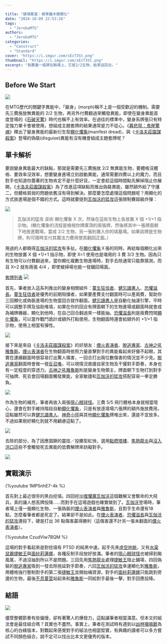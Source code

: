 ```yaml
---

title: "鎮場驚喜：標準鐵木爾顯化"
date: "2024-10-09 22:53:26"
tags:
  - "JerobaMTG"
authors:
  - "JerobaMTG"
categories:
  - "Construct"
  - "Standard"
cover: "https://i.imgur.com/sEcT3St.png"
thumbnail: "https://i.imgur.com/sEcT3St.png"
excerpt: "我覆蓋一張牌在戰場上，它是2/2生物，結束這回合。"
---
```


## Before We Start

![](https://i.imgur.com/sEcT3St.png)

在MTG歷代的關鍵字異能中，「變身」(morph)稱不上是一個受歡迎的機制。需要先三費施放無異能的 2/2 生物，再另外付費翻過來觸發異能，即使在變身異能首度登場的《[石破天驚](https://scryfall.com/sets/ons)》時代也稱不上有效率。在過往的標準中，變身系牌張只有特定強力單卡會被使用，想組成主題套牌的結果通常是力不從心。《[暮悲邸：鬼屋驚魂](https://scryfall.com/sets/dsk)》釋出了變身異能的最新衍生型[顯化懼象](https://scryfall.com/card/dsk/189/manifest-dread)(manifest dread)，與《[卡洛夫莊園謀殺案](https://scryfall.com/sets/mkm)》登場的偽裝(disguise)異能有沒有機會組成主題套牌呢？

## 單卡解析

要說變身異能最大的缺點，那就是需要先三費施放 2/2 無異能生物，要體格沒體格、要效率沒效率，想要變身進場立刻啟動異能，通常需要四費以上的魔力，而且對手也知道你蓋著的生物肯定不是什麼好貨，一定會趁這個時間點先解掉阻止你展開。《[卡洛夫莊園謀殺案](https://scryfall.com/sets/mkm)》為了改進這項缺點而推出偽裝異能，雖然額外給了守護二，但體格貧弱的問題依舊沒有得到解決。那麼要怎麼處理這個問題呢？用顯化的方式放進場是個不錯的方式。這時就要提到[瓦伽沃的猛攻](https://scryfall.com/card/dsk/204/valgavoths-onslaught)這張限制賽超級炸彈：

![](https://i.imgur.com/LD6fZA8.png)
>瓦伽沃的猛攻
>巫術
>顯化懼象 X 次，然後在這些生物上各放置 X 個 +1/+1 指示物。(顯化懼象的流程是檢視你牌庫頂的兩張牌，然後將其中一張牌面朝下地放進戰場，當成 2/2 生物，另一張則置入你的墳墓場。如果該牌是生物牌，則可隨時支付其魔法力費用使其翻回正面。）

用過的人都曉得[瓦伽沃的猛攻](https://scryfall.com/card/dsk/204/valgavoths-onslaught)有多扯。在[顯化懼象](https://scryfall.com/card/dsk/189/manifest-dread)Ｘ張的同時，再給每個顯化出來的生物放置 X 個 +1/+1 指示物，即使 X=1 使用也是堪用的 3 費 3/3 生物。因為只有生物可以付費翻過來，當你顯化複數生物進場時，對手去除通常只能靠猜測，而且 X=2 就有兩張 4/4 ，即使被掃場也能一發鋪回場面。

[套牌列表](https://www.mtggoldfish.com/deck/6670119#paper)
![](https://i.imgur.com/PaNWIWf.png)


首先，筆者放入這系列推出的變身相關組件：[蔓生狂信者](https://scryfall.com/card/dsk/193/overgrown-zealot)、[健忘讀書人](https://scryfall.com/card/dsk/225/oblivious-bookworm)、[恐懼滋長](https://scryfall.com/card/dsk/216/growing-dread)。[蔓生狂信者](https://scryfall.com/card/dsk/193/overgrown-zealot)是優秀的前期阻擋者，如果要產費支付翻面時可以產兩費，幫助你三回顯化或偽裝進場的生物當回合就作翻面。[健忘讀書人](https://scryfall.com/card/dsk/225/oblivious-bookworm)是自動化抽濾引擎，平時可以調整手牌及協助堆墳，如果在你的回合有牌面朝下的生物進場或翻面時就會成為補牌機器，顯化到他時，在自己回合翻過來一樣能抽。[恐懼滋長](https://scryfall.com/card/dsk/216/growing-dread)則是兩費閃現[顯化懼象](https://scryfall.com/card/dsk/189/manifest-dread)，可以當作戰鬥詭計或額外打點使用，生物翻面時還會給額外的 +1/+1 指示物，使用上相當有彈性。

![](https://i.imgur.com/YtDD3X8.png)

接下來是來自《[卡洛夫莊園謀殺案](https://scryfall.com/sets/mkm)》的好朋友：[煙火表演者](https://scryfall.com/card/mkm/140/pyrotechnic-performer)、[脫逃專家](https://scryfall.com/card/mkm/55/exit-specialist)、[古神之吼雅魯斯](https://scryfall.com/card/mkm/245/yarus-roar-of-the-old-gods)。[煙火表演者](https://scryfall.com/card/mkm/140/pyrotechnic-performer)在生物翻面時依照力量直擊對手的異能看起來好像不起眼，其實在連續翻面時很容易打出驚人傷害，一回合打出兩位數傷害的情況並不少見。[脫逃專家](https://scryfall.com/card/mkm/55/exit-specialist)翻面時會做一發[反召喚](https://scryfall.com/card/m20/78/unsummon)，可以視情況救援自家生物及干擾對手節奏，本身也有一定程度的穿透力。[古神之吼雅魯斯](https://scryfall.com/card/mkm/245/yarus-roar-of-the-old-gods)則是變身生物領主，牌面朝下生物打到對手可抽牌、死去會回場翻面觸發異能，全家敏捷和[瓦伽沃的猛攻](https://scryfall.com/card/dsk/204/valgavoths-onslaught)搭配容易一拳定勝負。

![](https://i.imgur.com/gLXxqNY.png)

作為生物的補充，筆者再放入兩張[噁心眼球怪](https://scryfall.com/card/dsk/42/abhorrent-oculus)。三費 5/5 飛行體格本身就相當噁心，還會在對手維持階段自動[顯化懼象](https://scryfall.com/card/dsk/189/manifest-dread)，只是有放逐墳場六張牌的額外施放費用，這點雖然可以靠[健忘讀書人](https://scryfall.com/card/dsk/225/oblivious-bookworm)、[神奇小徑](https://scryfall.com/card/blb/252/fabled-passage)與其他[顯化懼象](https://scryfall.com/card/dsk/189/manifest-dread)牌堆出來，還是不宜放多。不過如果剛好顯化到就不用顧慮這點了。

![](https://i.imgur.com/eYibYaT.png)

去除的部分，為了因應猖獗的靈技／投擲型紅快，選用[點燃塔樓](https://scryfall.com/card/woe/153/torch-the-tower)、[焦熱龍炎](https://scryfall.com/card/dsk/156/scorching-dragonfire)與[沒入洪口](https://scryfall.com/card/blb/52/into-the-flood-maw)這些不會觸發死去異能的低費解牌來妨礙對手。

![](https://i.imgur.com/RJvoJ0k.png)

## 實戰演示

{%youtube 1MP5nhE7-4k %}

首先對上最近很夯的黑白挖墳。四回挖出[噬懼魔瓦伽沃](https://scryfall.com/card/dsk/120/valgavoth-terror-eater)這個難解又會繫命的大飛兵，真的讓人想丟牌投降……而對手在這場遊戲也確實做到了。[瓦伽沃](https://scryfall.com/card/dsk/120/valgavoth-terror-eater)登場時，筆者場上僅一張顯化生物、一張偽裝的[煙火表演者](https://scryfall.com/card/mkm/140/pyrotechnic-performer)與[雅魯斯](https://scryfall.com/card/mkm/245/yarus-roar-of-the-old-gods)，且對手生命還有18點，怎麼看筆者都是死定了。結果卻不是如此。在[煙火表演者](https://scryfall.com/card/mkm/140/pyrotechnic-performer)、[恐懼滋長](https://scryfall.com/card/dsk/216/growing-dread)與[瓦伽沃的猛攻](https://scryfall.com/card/dsk/204/valgavoths-onslaught)連段下，硬是打出 36 點傷害贏得勝利（這傷害還不計另一張未翻面的[煙火表演者](https://scryfall.com/card/mkm/140/pyrotechnic-performer)）。

{%youtube CzudViw7BQM %}

這場的對手看起來是對挖墳有 PTSD 的純黑中速。起手先來[虛空地脈](https://scryfall.com/card/dsk/106/leyline-of-the-void)，又有[水渠鼠霸捷敏王](https://scryfall.com/card/woe/97/lord-skitter-sewer-king)與[面紗莉蓮娜](https://scryfall.com/card/dmu/97/liliana-of-the-veil)，各種反制手段放好放滿。筆者的[噁心眼球怪](https://scryfall.com/card/dsk/42/abhorrent-oculus)也被掃到颱風尾，不過沒抽到所以不是問題。三回先用[焦熱龍炎](https://scryfall.com/card/dsk/156/scorching-dragonfire)處理[捷敏王](https://scryfall.com/card/woe/97/lord-skitter-sewer-king)阻止鋪場，四回偽裝的[脫逃專家](https://scryfall.com/card/mkm/55/exit-specialist)吸到一發去除拖延對手節奏，六回[瓦伽沃的猛攻](https://scryfall.com/card/dsk/204/valgavoths-onslaught)幸運顯化到[雅魯斯](https://scryfall.com/card/mkm/245/yarus-roar-of-the-old-gods)，用體格強行壓制對手的第二張[捷敏王](https://scryfall.com/card/woe/97/lord-skitter-sewer-king)並開始補資源，對手的[面紗莉蓮娜](https://scryfall.com/card/dmu/97/liliana-of-the-veil)只能跳到旁邊的生物，最後[不息蔓莖](https://scryfall.com/card/woe/261/restless-vinestalk)站起來和[雅魯斯](https://scryfall.com/card/mkm/245/yarus-roar-of-the-old-gods)一同給對手最後一擊，對手回應投降。

## 結語

![](https://i.imgur.com/r7akHmG.png)

儘管整體節奏有些偏慢，卻有著驚人的爆發力，這點讓筆者相當滿意。但本文的組法會是最佳組合嗎？其實也不盡然。事實上，筆者在測試時有遇到以[凶林嘯鳴獸](https://scryfall.com/card/dsk/182/hauntwoods-shrieker)為核心的白綠版本，對戰起來感覺對手的組法也相當堅實，有興趣的讀者可以多方嘗試不同顏色組合，說不定可以找出比本文更優秀的版本。
